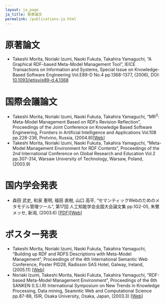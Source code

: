 ```yaml
---
layout: ja_page
ja_title: 発表論文
permalink: /publications-ja.html
---
```


# 原著論文
* Takeshi Morita, Noriaki Izumi, Naoki Fukuta, Takahira Yamaguchi, “A Graphical RDF-based Meta-Model Management Tool”, IEICE Transactions on Information and Systems, Special Issue on Knowledge-Based Software Engineering Vol.E89-D No.4 pp.1368-1377, (2006), DOI: [10.1093/ietisy/e89-d.4.1368](http://doi.org/10.1093/ietisy/e89-d.4.1368)

# 国際会議論文
* Takeshi Morita, Noriaki Izumi, Naoki Fukuta, Takahira Yamaguchi, “MR<sup>3</sup>: Meta-Model Management Based on RDFs Revision Reflection”, Proceedings of the Joint Conference on Knowledge Based Software Engineering, Frontiers in Artificial Intelligence and Applications Vol.108 pp.228-236, Protvino, Russia, (2004.8)[[Web](http://www.iospress.nl/book/knowledge-based-software-engineering-4/)]
* Takeshi Morita, Noriaki Izumi, Naoki Fukuta, Takahira Yamaguchi, “Meta-Model Management Environment for RDF Contents”, Proceedings of the 2nd International Conference on Global Research and Education Vol.2 pp.307-314, Warsaw University of Technology, Warsaw, Poland, (2003.9)

# 国内学会発表
* 森田 武史, 和泉 憲明, 福田 直樹, 山口 高平, “セマンティックWebのためのメタモデル管理ツール”, 第17回 人工知能学会全国大会論文集 pp.1G2-05, 朱鷺メッセ, 新潟, (2003.6) [[PDF](http://www-kasm.nii.ac.jp/jsai2003/programs/PDF/000197.PDF)][[Web](http://www-kasm.nii.ac.jp/jsai2003/programs/person-380.html)]

# ポスター発表
* Takeshi Morita, Noriaki Izumi, Naoki Fukuta, Takahira Yamaguchi, “Building up RDF and RDFS Descriptions with Meta-Model Management”, Proceedings of the 4th International Semantic Web Conference, Poster PID28, Radisson SAS Hotel, Galway, Ireland, (2005.11) [[Web](http://iswc2005.semanticweb.org/W_CallForPostersDemo.html)]
* Noriaki Izumi, Takeshi Morita, Naoki Fukuta, Takahira Yamaguchi, “RDF-based Meta-Model Management Environment”, Proceedings of the 6th SANKEN (I.S.I.R) International Symposium on New Trends in Knowledge Processing, Data mining, Seamntic Web and Computational Science pp.87-88, ISIR, Osaka University, Osaka, Japan, (2003.3) [[Web](http://www.ei.sanken.osaka-u.ac.jp/ss/index.htm)]
